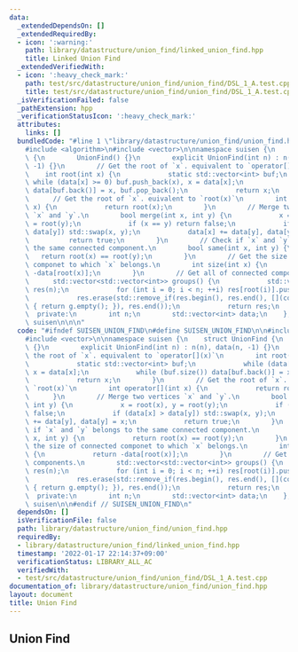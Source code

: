 ```yaml
---
data:
  _extendedDependsOn: []
  _extendedRequiredBy:
  - icon: ':warning:'
    path: library/datastructure/union_find/linked_union_find.hpp
    title: Linked Union Find
  _extendedVerifiedWith:
  - icon: ':heavy_check_mark:'
    path: test/src/datastructure/union_find/union_find/DSL_1_A.test.cpp
    title: test/src/datastructure/union_find/union_find/DSL_1_A.test.cpp
  _isVerificationFailed: false
  _pathExtension: hpp
  _verificationStatusIcon: ':heavy_check_mark:'
  attributes:
    links: []
  bundledCode: "#line 1 \"library/datastructure/union_find/union_find.hpp\"\n\n\n\n\
    #include <algorithm>\n#include <vector>\n\nnamespace suisen {\n    struct UnionFind\
    \ {\n        UnionFind() {}\n        explicit UnionFind(int n) : n(n), data(n,\
    \ -1) {}\n        // Get the root of `x`. equivalent to `operator[](x)`\n    \
    \    int root(int x) {\n            static std::vector<int> buf;\n           \
    \ while (data[x] >= 0) buf.push_back(x), x = data[x];\n            while (buf.size())\
    \ data[buf.back()] = x, buf.pop_back();\n            return x;\n        }\n  \
    \      // Get the root of `x`. euivalent to `root(x)`\n        int operator[](int\
    \ x) {\n            return root(x);\n        }\n        // Merge two vertices\
    \ `x` and `y`.\n        bool merge(int x, int y) {\n            x = root(x), y\
    \ = root(y);\n            if (x == y) return false;\n            if (data[x] >\
    \ data[y]) std::swap(x, y);\n            data[x] += data[y], data[y] = x;\n  \
    \          return true;\n        }\n        // Check if `x` and `y` belongs to\
    \ the same connected component.\n        bool same(int x, int y) {\n         \
    \   return root(x) == root(y);\n        }\n        // Get the size of connected\
    \ componet to which `x` belongs.\n        int size(int x) {\n            return\
    \ -data[root(x)];\n        }\n        // Get all of connected components.\n  \
    \      std::vector<std::vector<int>> groups() {\n            std::vector<std::vector<int>>\
    \ res(n);\n            for (int i = 0; i < n; ++i) res[root(i)].push_back(i);\n\
    \            res.erase(std::remove_if(res.begin(), res.end(), [](const auto& g)\
    \ { return g.empty(); }), res.end());\n            return res;\n        }\n  \
    \  private:\n        int n;\n        std::vector<int> data;\n    };\n} // namespace\
    \ suisen\n\n\n"
  code: "#ifndef SUISEN_UNION_FIND\n#define SUISEN_UNION_FIND\n\n#include <algorithm>\n\
    #include <vector>\n\nnamespace suisen {\n    struct UnionFind {\n        UnionFind()\
    \ {}\n        explicit UnionFind(int n) : n(n), data(n, -1) {}\n        // Get\
    \ the root of `x`. equivalent to `operator[](x)`\n        int root(int x) {\n\
    \            static std::vector<int> buf;\n            while (data[x] >= 0) buf.push_back(x),\
    \ x = data[x];\n            while (buf.size()) data[buf.back()] = x, buf.pop_back();\n\
    \            return x;\n        }\n        // Get the root of `x`. euivalent to\
    \ `root(x)`\n        int operator[](int x) {\n            return root(x);\n  \
    \      }\n        // Merge two vertices `x` and `y`.\n        bool merge(int x,\
    \ int y) {\n            x = root(x), y = root(y);\n            if (x == y) return\
    \ false;\n            if (data[x] > data[y]) std::swap(x, y);\n            data[x]\
    \ += data[y], data[y] = x;\n            return true;\n        }\n        // Check\
    \ if `x` and `y` belongs to the same connected component.\n        bool same(int\
    \ x, int y) {\n            return root(x) == root(y);\n        }\n        // Get\
    \ the size of connected componet to which `x` belongs.\n        int size(int x)\
    \ {\n            return -data[root(x)];\n        }\n        // Get all of connected\
    \ components.\n        std::vector<std::vector<int>> groups() {\n            std::vector<std::vector<int>>\
    \ res(n);\n            for (int i = 0; i < n; ++i) res[root(i)].push_back(i);\n\
    \            res.erase(std::remove_if(res.begin(), res.end(), [](const auto& g)\
    \ { return g.empty(); }), res.end());\n            return res;\n        }\n  \
    \  private:\n        int n;\n        std::vector<int> data;\n    };\n} // namespace\
    \ suisen\n\n#endif // SUISEN_UNION_FIND\n"
  dependsOn: []
  isVerificationFile: false
  path: library/datastructure/union_find/union_find.hpp
  requiredBy:
  - library/datastructure/union_find/linked_union_find.hpp
  timestamp: '2022-01-17 22:14:37+09:00'
  verificationStatus: LIBRARY_ALL_AC
  verifiedWith:
  - test/src/datastructure/union_find/union_find/DSL_1_A.test.cpp
documentation_of: library/datastructure/union_find/union_find.hpp
layout: document
title: Union Find
---
```

## Union Find